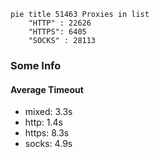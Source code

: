 
```mermaid
pie title 51463 Proxies in list
    "HTTP" : 22626
    "HTTPS": 6405
    "SOCKS" : 28113
```

### Some Info
#### Average Timeout

- mixed: 3.3s
- http: 1.4s
- https: 8.3s
- socks: 4.9s